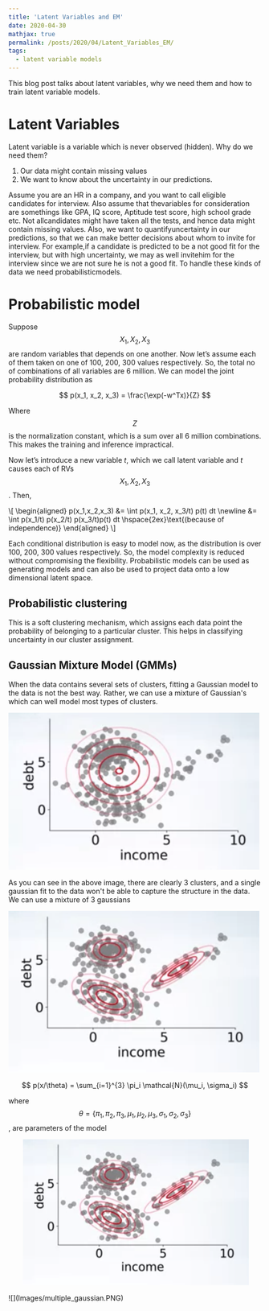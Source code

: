 ```yaml
---
title: 'Latent Variables and EM'
date: 2020-04-30
mathjax: true
permalink: /posts/2020/04/Latent_Variables_EM/
tags:
  - latent variable models
---
```


This blog post talks about latent variables, why we need them and how to train latent variable models.

Latent Variables
======

Latent variable is a variable which is never observed (hidden). Why do we need them?
1. Our data might contain missing values
2. We want to know about the uncertainty in our predictions.

Assume you are an HR in a company, and you want to call eligible candidates for interview. Also assume that thevariables for consideration are somethings like GPA, IQ score, Aptitude test score, high school grade etc. Not allcandidates might have taken all the tests, and hence data might contain missing values. Also, we want to quantifyuncertainty in our predictions, so that we can make better decisions about whom to invite for interview. For example,if a candidate is predicted to be a not good fit for the interview, but with high uncertainty, we may as well invitehim for the interview since we are not sure he is not a good fit. To handle these kinds of data we need probabilisticmodels.

Probabilistic model
======

Suppose $$X_1, X_2, X_3$$ are random variables that depends on one another. Now let’s assume each of them taken on one of 100, 200, 300 values respectively. So, the total no of combinations of all variables are 6 million. We can model the joint probability distribution as

$$
        p(x_1, x_2, x_3) = \frac{\exp(-w^Tx)}{Z}
$$

Where $$Z$$ is the normalization constant, which is a sum over all 6 million combinations. This makes the training and inference impractical.

Now let’s introduce a new variable $t$, which we call latent variable and $t$ causes each of RVs $$X_1,X_2,X_3$$. Then,

\\[
\begin{aligned}
    p(x_1,x_2,x_3) &= \int p(x_1, x_2, x_3/t) p(t) dt \newline
                    &= \int p(x_1/t) p(x_2/t) p(x_3/t)p(t) dt \hspace{2ex}\text{(because of independence)}
\end{aligned}
\\]

Each conditional distribution is easy to model now, as the distribution is over 100, 200, 300 values respectively. So, the model complexity is reduced without compromising the flexibility.
Probabilistic models can be used as generating models and can also be used to project data onto a low dimensional latent space.

Probabilistic clustering
------

This is a soft clustering mechanism, which assigns each data point the probability of belonging to a particular cluster. This helps in classifying uncertainty in our cluster assignment.


Gaussian Mixture Model (GMMs)
------

When the data contains several sets of clusters, fitting a Gaussian model to the data is not the best way. Rather, we can use a mixture of Gaussian's which can well model most types of clusters.

<img src="Images/single_gaussian.png" width="500">

As you can see in the above image, there are clearly 3 clusters, and a single gaussian fit to the data won't be able to capture the structure in the data. We can use a mixture of 3 gaussians

<img src="Images/multiple_gaussian.png" width="500">

$$
    p(x/\theta) = \sum_{i=1}^{3} \pi_i \mathcal{N}(\mu_i, \sigma_i)
$$

where $$\theta = \{\pi_1, \pi_2, \pi_3, \mu_1, \mu_2, \mu_3, \sigma_1, \sigma_2, \sigma_3\}$$, are parameters of the model

<p align="center">
  <img src="https://github.com/vamshikumarkurva/vamshikumarkurva.github.io/blob/master/_posts/Images/multiple_gaussian.png?raw=true" alt="Photo" style="width: 450px;"/>
</p>
![](Images/multiple_gaussian.PNG)
